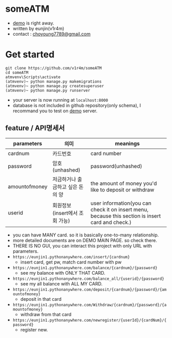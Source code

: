 # someATM
* [demo](https://eunjin1.pythonanywhere.com/) is right away.
* written by eunjin(v1r4m)
* contact : choyoung7789@gmail.com

# Get started
```
git clone https://github.com/v1r4m/someATM
cd someATM
atmvenv\Scripts\activate
(atmvenv)~ python manage.py makemigrations
(atmvenv)~ python manage.py createsuperuser
(atmvenv)~ python manage.py runserver
```
* your server is now running at `localhost:8000`
* database is not included in github repository(only schema), I recommand you to test on [demo](https://eunjin1.pythonanywhere.com) server.
## feature / API명세서 
| parameters | 의미 | meanings| 
|------|---|---|
| cardnum | 카드번호 | card number |
| password | 암호(unhashed) | password(unhashed) |
| amountofmoney | 저금하거나 출금하고 싶은 돈의 양 | the amount of money you'd like to deposit or withdraw |
| userid | 회원정보(insert에서 조회 가능) | user information(you can check it on insert menu, because this section is insert card and check.)|
* you can have MANY card. so it is basically one-to-many relationship.
* more detailed documents are on DEMO MAIN PAGE. so check there.
* THERE IS NO GUI, you can interact this project with only URL with parameters.
* `https://eunjin1.pythonanywhere.com/insert/{cardnum}`
  *  insert card, get pw, match card number with pw
* `https://eunjin1.pythonanywhere.com/balance/{cardnum}/{password}`
  * see my balance with ONLY THAT CARD.
 * `https://eunjin1.pythonanywhere.com/balance_all/{userid}/{password}`
   * see my all balance with ALL MY CARD.
 * `https://eunjin1.pythonanywhere.com/deposit/{cardnum}/{password}/{amountofmoney}`
   * deposit in that card
 * `https://eunjin1.pythonanywhere.com/Withdraw/{cardnum}/{password}/{amountofmoney}`
   * withdraw from that card
 * `https://eunjin1.pythonanywhere.com/newregister/{userId}/{cardNum}/{password}`
   * register new.
